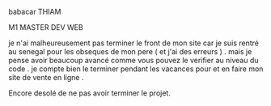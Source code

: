 babacar THIAM

M1 MASTER DEV WEB

je n'ai malheureusement pas terminer le front  de mon site car je suis rentré au senegal pour les obseques de mon pere ( et j'ai des erreurs ) .
mais je pense avoir beaucoup avancé comme vous pouvez le verifier au niveau du code .
je compte bien le terminer pendant les vacances pour et en faire mon site de vente en ligne .

Encore desolé de ne pas avoir terminer le projet.